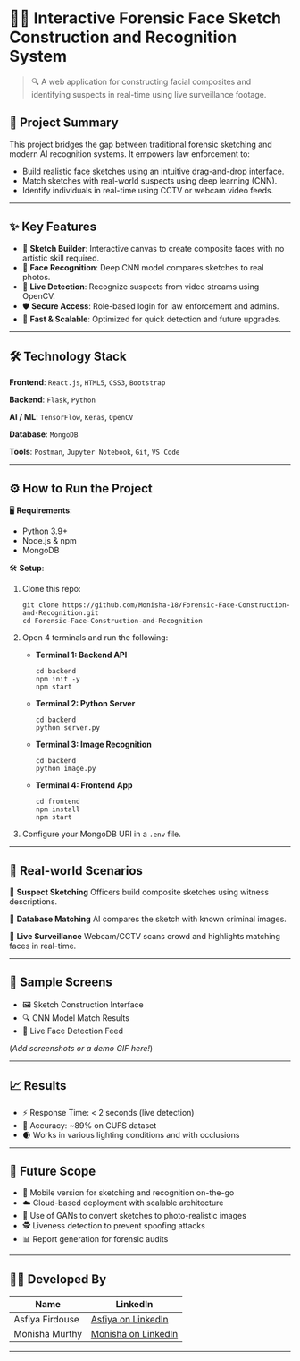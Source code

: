 

# 🕵️‍♀️ Interactive Forensic Face Sketch Construction and Recognition System

> 🔍 A web application for constructing facial composites and identifying suspects in real-time using live surveillance footage.


## 📌 Project Summary

This project bridges the gap between traditional forensic sketching and modern AI recognition systems. It empowers law enforcement to:

* Build realistic face sketches using an intuitive drag-and-drop interface.
* Match sketches with real-world suspects using deep learning (CNN).
* Identify individuals in real-time using CCTV or webcam video feeds.

---

## ✨ Key Features

* 🎨 **Sketch Builder**: Interactive canvas to create composite faces with no artistic skill required.
* 🧠 **Face Recognition**: Deep CNN model compares sketches to real photos.
* 🎥 **Live Detection**: Recognize suspects from video streams using OpenCV.
* 🛡️ **Secure Access**: Role-based login for law enforcement and admins.
* 🚀 **Fast & Scalable**: Optimized for quick detection and future upgrades.

---

## 🛠️ Technology Stack

**Frontend**:
`React.js`, `HTML5`, `CSS3`, `Bootstrap`

**Backend**:
`Flask`, `Python`

**AI / ML**:
`TensorFlow`, `Keras`, `OpenCV`

**Database**:
`MongoDB`

**Tools**:
`Postman`, `Jupyter Notebook`, `Git`, `VS Code`

---

## ⚙️ How to Run the Project

🖥 **Requirements**:

* Python 3.9+
* Node.js & npm
* MongoDB

🛠 **Setup**:

1. Clone this repo:

   ```
   git clone https://github.com/Monisha-18/Forensic-Face-Construction-and-Recognition.git
   cd Forensic-Face-Construction-and-Recognition
   ```

2. Open 4 terminals and run the following:

   * **Terminal 1: Backend API**

     ```
     cd backend
     npm init -y
     npm start
     ```

   * **Terminal 2: Python Server**

     ```
     cd backend
     python server.py
     ```

   * **Terminal 3: Image Recognition**

     ```
     cd backend
     python image.py
     ```

   * **Terminal 4: Frontend App**

     ```
     cd frontend
     npm install
     npm start
     ```

3. Configure your MongoDB URI in a `.env` file.

---

## 🧪 Real-world Scenarios

🔸 **Suspect Sketching**
Officers build composite sketches using witness descriptions.

🔸 **Database Matching**
AI compares the sketch with known criminal images.

🔸 **Live Surveillance**
Webcam/CCTV scans crowd and highlights matching faces in real-time.

---

## 📸 Sample Screens

* 🖼️ Sketch Construction Interface
* 🔍 CNN Model Match Results
* 🎥 Live Face Detection Feed

(*Add screenshots or a demo GIF here!*)

---

## 📈 Results

* ⚡ Response Time: < 2 seconds (live detection)
* 🎯 Accuracy: \~89% on CUFS dataset
* 🌒 Works in various lighting conditions and with occlusions

---

## 🚧 Future Scope

* 📱 Mobile version for sketching and recognition on-the-go
* ☁️ Cloud-based deployment with scalable architecture
* 🧠 Use of GANs to convert sketches to photo-realistic images
* 🕵️ Liveness detection to prevent spoofing attacks
* 📊 Report generation for forensic audits

---

## 👨‍💻 Developed By

| Name            | LinkedIn                                                      |
| --------------- | ------------------------------------------------------------- |
| Asfiya Firdouse | [Asfiya on LinkedIn](https://linkedin.com/in/asfiyafir)       |
| Monisha Murthy  | [Monisha on LinkedIn](https://linkedin.com/in/monisha-murthy) |

---
